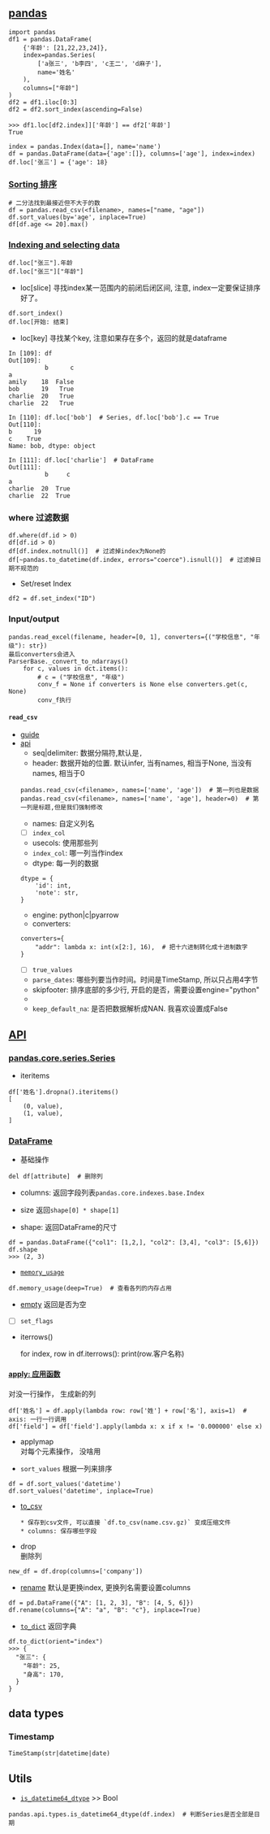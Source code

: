 ## [pandas](https://pandas.pydata.org/docs/user_guide/index.html)


```
import pandas
df1 = pandas.DataFrame(
    {'年龄': [21,22,23,24]},
    index=pandas.Series(
        ['a张三', 'b李四', 'c王二', 'd麻子'],
        name='姓名'
    ),
    columns=["年龄"]
)
df2 = df1.iloc[0:3]
df2 = df2.sort_index(ascending=False)

>>> df1.loc[df2.index]]['年龄'] == df2['年龄']
True

index = pandas.Index(data=[], name='name')
df = pandas.DataFrame(data={'age':[]}, columns=['age'], index=index)
df.loc['张三'] = {'age': 18}
```


### [Sorting 排序](https://pandas.pydata.org/docs/user_guide/basics.html#by-values)

```
# 二分法找到最接近但不大于的数
df = pandas.read_csv(<filename>, names=["name, "age"])
df.sort_values(by='age', inplace=True)
df[df.age <= 20].max()
```

### [Indexing and selecting data](https://pandas.pydata.org/pandas-docs/stable/user_guide/indexing.html)
```
df.loc["张三"].年龄
df.loc["张三"]["年龄"]
```
* loc[slice]
寻找index某一范围内的前闭后闭区间, 注意, index一定要保证排序好了。
```
df.sort_index()
df.loc[开始: 结束]
```

* loc[key]
寻找某个key, 注意如果存在多个，返回的就是dataframe

```
In [109]: df
Out[109]: 
          b      c
a                 
amily    18  False
bob      19   True
charlie  20   True
charlie  22   True

In [110]: df.loc['bob']  # Series, df.loc['bob'].c == True
Out[110]: 
b      19
c    True
Name: bob, dtype: object

In [111]: df.loc['charlie']  # DataFrame
Out[111]: 
          b     c
a                
charlie  20  True
charlie  22  True

```

### where 过滤数据
```
df.where(df.id > 0)
df[df.id > 0)
df[df.index.notnull()]  # 过滤掉index为None的
df[~pandas.to_datetime(df.index, errors="coerce").isnull()]  # 过滤掉日期不规范的
```


* Set/reset Index

```
df2 = df.set_index("ID")
```


### Input/output


```
pandas.read_excel(filename, header=[0, 1], converters={("学校信息", "年级"): str})
最后converters会进入
ParserBase._convert_to_ndarrays()
    for c, values in dct.items():
        # c = ("学校信息", "年级")
        conv_f = None if converters is None else converters.get(c, None)
        conv_f执行
```


#### `read_csv`  
* [guide](https://pandas.pydata.org/docs/user_guide/io.html#csv-text-files)  
* [api](https://pandas.pydata.org/docs/reference/api/pandas.read_csv.html)  
    * seq|delimiter: 数据分隔符,默认是`,`
    * header: 数据开始的位置. 默认infer, 当有names, 相当于None, 当没有names, 相当于0
    ```
    pandas.read_csv(<filename>, names=['name', 'age'])  # 第一列也是数据
    pandas.read_csv(<filename>, names=['name', 'age'], header=0)  # 第一列是标题,但是我们强制修改
    ```
    * names: 自定义列名
    * [ ] `index_col`
    * usecols: 使用那些列
    * `index_col`: 哪一列当作index
    * dtype: 每一列的数据
    ```
    dtype = {
        'id': int,
        'note': str,
    }
    ```
    * engine: python|c|pyarrow
    * converters: 
    ```
    converters={
        "addr": lambda x: int(x[2:], 16),  # 把十六进制转化成十进制数字
    }
    ```
    * [ ] `true_values`
    * `parse_dates`: 哪些列要当作时间。时间是TimeStamp, 所以只占用4字节
    * skipfooter: 排序底部的多少行, 开启的是否，需要设置engine="python"
    *
    * `keep_default_na`: 是否把数据解析成NAN. 我喜欢设置成False


## [API](https://pandas.pydata.org/docs/reference/index.html)
### [pandas.core.series.Series](https://pandas.pydata.org/pandas-docs/stable/reference/series.html)
* iteritems
```
df['姓名'].dropna().iteritems()
[
    (0, value),
    (1, value),
]
```

### [DataFrame](https://pandas.pydata.org/pandas-docs/stable/reference/frame.html)
* 基础操作
```
del df[attribute]  # 删除列
```


* columns: 返回字段列表`pandas.core.indexes.base.Index`

* size
返回`shape[0] * shape[1]`

* shape:
返回DataFrame的尺寸

```
df = pandas.DataFrame({"col1": [1,2,], "col2": [3,4], "col3": [5,6]})
df.shape
>>> (2, 3)
```

* [`memory_usage`](https://pandas.pydata.org/pandas-docs/stable/reference/api/pandas.DataFrame.memory_usage.html)
```
df.memory_usage(deep=True)  # 查看各列的内存占用
```

* [empty](https://pandas.pydata.org/pandas-docs/stable/reference/api/pandas.DataFrame.empty.html)
返回是否为空

* [ ] `set_flags`

* iterrows()


    for index, row in df.iterrows():
        print(row.客户名称)


#### [apply: 应用函数](https://pandas.pydata.org/docs/reference/api/pandas.DataFrame.apply.html)
对没一行操作， 生成新的列
```
df['姓名'] = df.apply(lambda row: row['姓'] + row['名'], axis=1)  # axis: 一行一行调用
df['field'] = df['field'].apply(lambda x: x if x != '0.000000' else x)
```

* applymap  
对每个元素操作， 没啥用


* `sort_values` 根据一列来排序
```
df = df.sort_values('datetime')
df.sort_values('datetime', inplace=True)
```


* [to_csv](https://pandas.pydata.org/pandas-docs/stable/reference/api/pandas.DataFrame.to_csv.html)

      * 保存到csv文件, 可以直接 `df.to_csv(name.csv.gz)` 变成压缩文件
      * columns: 保存哪些字段


* drop  
删除列


```
new_df = df.drop(columns=['company'])
```

* [rename](https://pandas.pydata.org/docs/reference/api/pandas.DataFrame.rename.html)
默认是更换index, 更换列名需要设置columns
```
df = pd.DataFrame({"A": [1, 2, 3], "B": [4, 5, 6]})
df.rename(columns={"A": "a", "B": "c"}, inplace=True)
```

* [`to_dict`][to_dict]
返回字典

```
df.to_dict(orient="index")
>>> {
  "张三": {
    "年龄": 25,
    "身高": 170,
  }
}
```


[to_dict]: https://pandas.pydata.org/pandas-docs/stable/reference/api/pandas.DataFrame.to_dict.html

## data types
### Timestamp
```
TimeStamp(str|datetime|date)
```

## Utils
* [`is_datetime64_dtype`](https://pandas.pydata.org/docs/reference/api/pandas.api.types.is_datetime64_dtype.html) >> Bool
```
pandas.api.types.is_datetime64_dtype(df.index)  # 判断Series是否全部是日期
```
